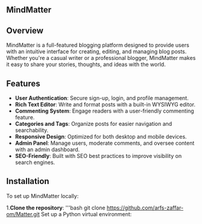 ## MindMatter

## Overview
MindMatter is a full-featured blogging platform designed to provide users with an intuitive interface for creating, editing, and managing blog posts. Whether you're a casual writer or a professional blogger, MindMatter makes it easy to share your stories, thoughts, and ideas with the world.

## Features
- **User Authentication**: Secure sign-up, login, and profile management.
- **Rich Text Editor**: Write and format posts with a built-in WYSIWYG editor.
- **Commenting System**: Engage readers with a user-friendly commenting feature.
- **Categories and Tags**: Organize posts for easier navigation and searchability.
- **Responsive Design**: Optimized for both desktop and mobile devices.
- **Admin Panel**: Manage users, moderate comments, and oversee content with an admin dashboard.
- **SEO-Friendly**: Built with SEO best practices to improve visibility on search engines.

## Installation
To set up MindMatter locally:

1.**Clone the repository**:
    '''bash
    git clone https://github.com/arfs-zaffar-om/Matter.git
Set up a Python virtual environment: